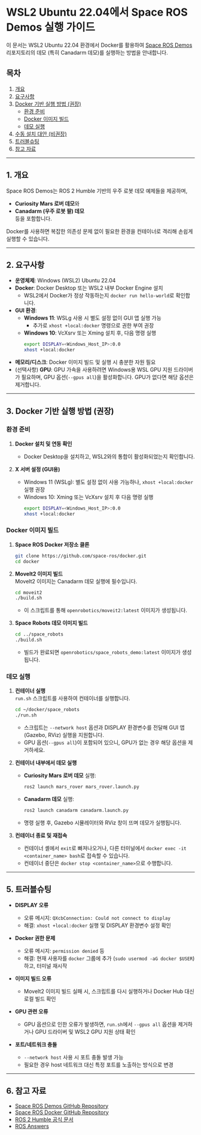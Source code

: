 # WSL2 Ubuntu 22.04에서 Space ROS Demos 실행 가이드

이 문서는 WSL2 Ubuntu 22.04 환경에서 Docker를 활용하여 [Space ROS Demos](https://github.com/space-ros/demos) 리포지토리의 데모 (특히 Canadarm 데모)를 실행하는 방법을 안내합니다.

## 목차
1. [개요](#개요)
2. [요구사항](#요구사항)
3. [Docker 기반 실행 방법 (권장)](#docker-기반-실행-방법-권장)
   - [환경 준비](#환경-준비)
   - [Docker 이미지 빌드](#docker-이미지-빌드)
   - [데모 실행](#데모-실행)
4. [수동 설치 대안 (비권장)](#수동-설치-대안-비권장)
5. [트러블슈팅](#트러블슈팅)
6. [참고 자료](#참고-자료)

---

## 1. 개요

Space ROS Demos는 ROS 2 Humble 기반의 우주 로봇 데모 예제들을 제공하며, 
- **Curiosity Mars 로버 데모**와 
- **Canadarm (우주 로봇 팔) 데모**  
등을 포함합니다.

Docker를 사용하면 복잡한 의존성 문제 없이 필요한 환경을 컨테이너로 격리해 손쉽게 실행할 수 있습니다.

---

## 2. 요구사항

- **운영체제**: Windows (WSL2) Ubuntu 22.04
- **Docker**: Docker Desktop 또는 WSL2 내부 Docker Engine 설치  
  - WSL2에서 Docker가 정상 작동하는지 `docker run hello-world`로 확인합니다.
- **GUI 환경**:
  - **Windows 11**: WSLg 사용 시 별도 설정 없이 GUI 앱 실행 가능  
    - 추가로 `xhost +local:docker` 명령으로 권한 부여 권장
  - **Windows 10**: VcXsrv 또는 Xming 설치 후, 다음 명령 실행  
    ```bash
    export DISPLAY=<Windows_Host_IP>:0.0
    xhost +local:docker
    ```
- **메모리/디스크**: Docker 이미지 빌드 및 실행 시 충분한 자원 필요
- (선택사항) **GPU**: GPU 가속을 사용하려면 Windows용 WSL GPU 지원 드라이버가 필요하며, GPU 옵션(`--gpus all`)을 활성화합니다. GPU가 없다면 해당 옵션은 제거합니다.

---

## 3. Docker 기반 실행 방법 (권장)

### 환경 준비

1. **Docker 설치 및 연동 확인**  
   - Docker Desktop을 설치하고, WSL2와의 통합이 활성화되었는지 확인합니다.

2. **X 서버 설정 (GUI용)**  
   - Windows 11 (WSLg): 별도 설정 없이 사용 가능하나, `xhost +local:docker` 실행 권장
   - Windows 10: Xming 또는 VcXsrv 설치 후 다음 명령 실행  
     ```bash
     export DISPLAY=<Windows_Host_IP>:0.0
     xhost +local:docker
     ```

### Docker 이미지 빌드

1. **Space ROS Docker 저장소 클론**
   ```bash
   git clone https://github.com/space-ros/docker.git
   cd docker
   ```

2. **MoveIt2 이미지 빌드**  
   MoveIt2 이미지는 Canadarm 데모 실행에 필수입니다.
   ```bash
   cd moveit2
   ./build.sh
   ```
   - 이 스크립트를 통해 `openrobotics/moveit2:latest` 이미지가 생성됩니다.

3. **Space Robots 데모 이미지 빌드**
   ```bash
   cd ../space_robots
   ./build.sh
   ```
   - 빌드가 완료되면 `openrobotics/space_robots_demo:latest` 이미지가 생성됩니다.

### 데모 실행

1. **컨테이너 실행**  
   `run.sh` 스크립트를 사용하여 컨테이너를 실행합니다.
   ```bash
   cd ~/docker/space_robots
   ./run.sh
   ```
   - 스크립트는 `--network host` 옵션과 DISPLAY 환경변수를 전달해 GUI 앱 (Gazebo, RViz) 실행을 지원합니다.
   - GPU 옵션(`--gpus all`)이 포함되어 있으니, GPU가 없는 경우 해당 옵션을 제거하세요.

2. **컨테이너 내부에서 데모 실행**
   - **Curiosity Mars 로버 데모** 실행:
     ```bash
     ros2 launch mars_rover mars_rover.launch.py
     ```
   - **Canadarm 데모** 실행:
     ```bash
     ros2 launch canadarm canadarm.launch.py
     ```
   - 명령 실행 후, Gazebo 시뮬레이터와 RViz 창이 뜨며 데모가 실행됩니다.

3. **컨테이너 종료 및 재접속**
   - 컨테이너 셸에서 `exit`로 빠져나오거나, 다른 터미널에서 `docker exec -it <container_name> bash`로 접속할 수 있습니다.
   - 컨테이너 중단은 `docker stop <container_name>`으로 수행합니다.

---

## 5. 트러블슈팅

- **DISPLAY 오류**  
  - 오류 메시지: `QXcbConnection: Could not connect to display`
  - 해결: `xhost +local:docker` 실행 및 DISPLAY 환경변수 설정 확인

- **Docker 권한 문제**  
  - 오류 메시지: `permission denied` 등  
  - 해결: 현재 사용자를 `docker` 그룹에 추가 (`sudo usermod -aG docker $USER`)하고, 터미널 재시작

- **이미지 빌드 오류**  
  - MoveIt2 이미지 빌드 실패 시, 스크립트를 다시 실행하거나 Docker Hub 대신 로컬 빌드 확인

- **GPU 관련 오류**  
  - GPU 옵션으로 인한 오류가 발생하면, `run.sh`에서 `--gpus all` 옵션을 제거하거나 GPU 드라이버 및 WSL2 GPU 지원 상태 확인

- **포트/네트워크 충돌**  
  - `--network host` 사용 시 포트 충돌 발생 가능  
  - 필요한 경우 host 네트워크 대신 특정 포트를 노출하는 방식으로 변경

---

## 6. 참고 자료

- [Space ROS Demos GitHub Repository](https://github.com/space-ros/demos)
- [Space ROS Docker GitHub Repository](https://github.com/space-ros/docker)
- [ROS 2 Humble 공식 문서](https://docs.ros.org/en/humble/)
- [ROS Answers](https://answers.ros.org)

